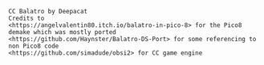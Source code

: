     CC Balatro by Deepacat
    Credits to
    <https://angelvalentin80.itch.io/balatro-in-pico-8> for the Pico8 demake which was mostly ported
    <https://github.com/Haynster/Balatro-DS-Port> for some referencing to non Pico8 code
    <https://github.com/simadude/obsi2> for CC game engine
